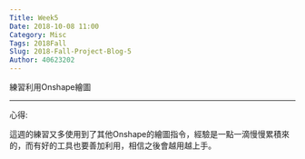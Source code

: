 ```yaml
---
Title: Week5
Date: 2018-10-08 11:00
Category: Misc
Tags: 2018Fall
Slug: 2018-Fall-Project-Blog-5
Author: 40623202
---
```


練習利用Onshape繪圖

<!-- PELICAN_END_SUMMARY -->


----
心得:

這週的練習又多使用到了其他Onshape的繪圖指令，經驗是一點一滴慢慢累積來的，而有好的工具也要善加利用，相信之後會越用越上手。





